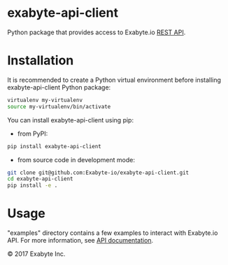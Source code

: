 # exabyte-api-client

Python package that provides access to Exabyte.io [REST API](https://docs.exabyte.io/rest-api/query-structure/).

# Installation

It is recommended to create a Python virtual environment before installing exabyte-api-client Python package:

```bash
virtualenv my-virtualenv
source my-virtualenv/bin/activate
```

You can install exabyte-api-client using pip:

- from PyPI:

```bash
pip install exabyte-api-client
```

- from source code in development mode:

```bash
git clone git@github.com:Exabyte-io/exabyte-api-client.git
cd exabyte-api-client
pip install -e .
```

# Usage

"examples" directory contains a few examples to interact with Exabyte.io API. For more information, see [API documentation](https://docs.exabyte.io/rest-api/rest-api-python-client/).

© 2017 Exabyte Inc.
